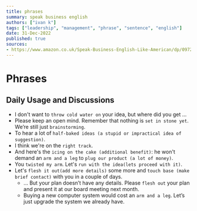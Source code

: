 ```yaml
---
title: phrases
summary: speak business english
authors: ["ivan k"]
tags: ["leadership", "management", "phrase", "sentence", "english"]
date: 31-Dec-2022
published: true
sources:
- https://www.amazon.co.uk/Speak-Business-English-Like-American/dp/0972530061
---
```


# Phrases

## Daily Usage and Discussions

* I don't want to `throw cold water on` your idea, but where did you get ...
* Please keep an open mind. Remember that nothing is `set in stone yet`. We’re still just `brainstorming`.
* To hear a lot of `half-baked ideas (a stupid or impractical idea of suggestion)`.
* I think we're on the `right track`.
* And here's the `icing on the cake (additional benefit)`: he won't demand an `arm and a leg` to `plug our product (a lot of money)`.
* You `twisted my arm`. Let's `run with the idea(lets proceed with it)`.
* Let's `flesh it out(add more details)` some more and `touch base (make brief contact)` with you in a couple of days.
  + ... But your plan doesn’t have any details. Please `flesh out` your plan and present it at our board meeting next month.
  + Buying a new computer system would cost an `arm and a leg`. Let’s just upgrade the system we already have.

